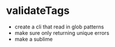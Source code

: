 # validateTags

- create a cli that read in glob patterns
- make sure only returning unique errors
- make a sublime

